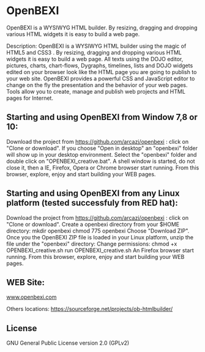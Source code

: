 # OpenBEXI
OpenBEXI is a WYSIWYG HTML builder. By resizing, dragging and dropping various HTML widgets it is easy to build a web page.

Description:
OpenBEXI is a WYSIWYG HTML builder using the magic of HTML5 and CSS3 . By resizing, dragging and dropping various HTML widgets it is easy to build a web page. 
All texts using the DOJO editor, pictures, charts, chart-flows, Dygraphs, timelines, lists and DOJO widgets edited on your browser look like the HTML page you are going to publish to your web site. 
OpenBEXI provides a powerful CSS and JavaScript editor to change on the fly the presentation and the behavior of your web pages.
Tools allow you to create, manage and publish web projects and HTML pages for Internet.

Starting and using OpenBEXI from Window 7,8 or 10:
--------------------------------------------------
Download the project from https://github.com/arcazj/openbexi : click on "Clone or download".
If you choose "Open in desktop" an "openbexi" folder will show up in your desktop environment.
Select the "openbexi" folder and double click on "OPENBEXI_creative.bat".
A shell window  is started, do not close it, then a IE, Firefox, Opera or Chrome browser start running.
From this browser, explore, enjoy and start building your WEB pages. 

Starting and using OpenBEXI from any Linux platform (tested successfuly from RED hat):
--------------------------------------------------------------------------------------
Download the project from https://github.com/arcazj/openbexi : click on "Clone or download".
Create a openbexi directory from your $HOME directory:
mkdir openbexi
chmod 775 openbexi
Choose "Download ZIP".
Once you the OpenBEXI ZIP file is loaded in your Linux platform, unzip the file under the "openbexi" directory:
Change permissions: 
chmod +x OPENBEXI_creative.sh
run OPENBEXI_creative.sh
An Firefox browser start running.
From this browser, explore, enjoy and start building your WEB pages. 

WEB Site:
---------
www.openbexi.com

Others locations:
https://sourceforge.net/projects/ob-htmlbuilder/

License
-------
GNU General Public License version 2.0 (GPLv2)




